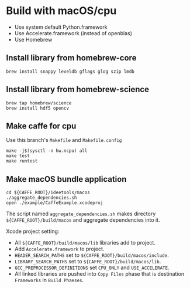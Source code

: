 # Build with macOS/cpu

- Use system default Python.framework
- Use Accelerate.framework (instead of openblas)
- Use Homebrew

## Install library from homebrew-core

```
brew install snappy leveldb gflags glog szip lmdb
```

## Install library from homebrew-science

```
brew tap homebrew/science
brew install hdf5 opencv
```

## Make caffe for cpu

Use this branch's `Makefile` and `Makefile.config`

```
make -j$(sysctl -n hw.ncpu) all
make test
make runtest
```

## Make macOS bundle application

```
cd ${CAFFE_ROOT}/ideetools/macos
./aggregate_dependencies.sh
open ./example/CaffeExample.xcodeproj
```

The script named `aggregate_dependencies.sh` makes directory `${CAFFE_ROOT}/build/macos` and aggregate dependencies into it.

Xcode project setting:

- All `${CAFFE_ROOT}/build/macos/lib` libraries add to project.
- Add `Accelerate.framework` to project.
- `HEADER_SEARCH_PATHS` set to `${CAFFE_ROOT}/build/macos/include`.
- `LIBRARY_SEARCH_PATHS` set to `${CAFFE_ROOT}/build/macos/lib`.
- `GCC_PREPROCESSOR_DEFINITIONS` set `CPU_ONLY` and `USE_ACCELERATE`.
- All linked libraries are pushed into `Copy Files` phase that is destination `Frameworks` in `Build Phaeses`.

